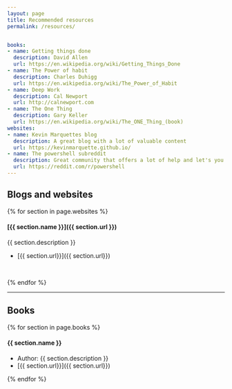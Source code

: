 ```yaml
---
layout: page
title: Recommended resources
permalink: /resources/


books:
- name: Getting things done
  description: David Allen
  url: https://en.wikipedia.org/wiki/Getting_Things_Done
- name: The Power of habit
  description: Charles Duhigg
  url: https://en.wikipedia.org/wiki/The_Power_of_Habit
- name: Deep Work
  description: Cal Newport
  url: http://calnewport.com
- name: The One Thing
  description: Gary Keller
  url: https://en.wikipedia.org/wiki/The_ONE_Thing_(book)
websites:
- name: Kevin Marquettes blog
  description: A great blog with a lot of valuable content      
  url: https://kevinmarquette.github.io/
- name: The powershell subreddit
  description: Great community that offers a lot of help and let's you stay on top of what's new in Powershell.
  url: https://reddit.com/r/powershell
---    
```


## Blogs and websites
{% for section in page.websites %}
#### [{{ section.name }}]({{ section.url }})

{{ section.description }} 
* [{{ section.url}}]({{ section.url}})

<br />

{% endfor %}

---

## Books
{% for section in page.books %}


#### {{ section.name }}

* Author: {{ section.description }}
* [{{ section.url}}]({{ section.url}})



{% endfor %}
